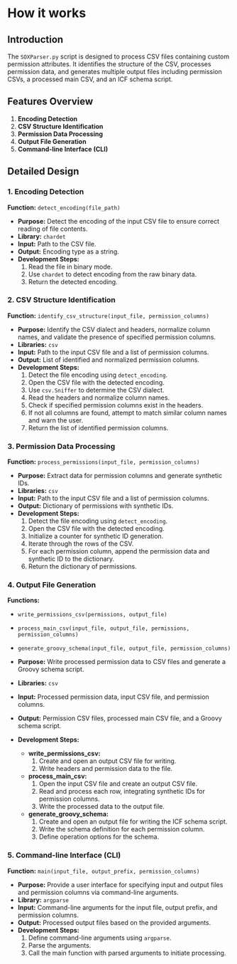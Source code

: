 # How it works

## Introduction

The `SOXParser.py` script is designed to process CSV files containing custom permission attributes. It identifies the structure of the CSV, processes permission data, and generates multiple output files including permission CSVs, a processed main CSV, and an ICF schema script.

## Features Overview

1. **Encoding Detection**
2. **CSV Structure Identification**
3. **Permission Data Processing**
4. **Output File Generation**
5. **Command-line Interface (CLI)**

## Detailed Design

### 1. Encoding Detection

**Function:** `detect_encoding(file_path)`

- **Purpose:** Detect the encoding of the input CSV file to ensure correct reading of file contents.
- **Library:** `chardet`
- **Input:** Path to the CSV file.
- **Output:** Encoding type as a string.
- **Development Steps:**
  1. Read the file in binary mode.
  2. Use `chardet` to detect encoding from the raw binary data.
  3. Return the detected encoding.

### 2. CSV Structure Identification

**Function:** `identify_csv_structure(input_file, permission_columns)`

- **Purpose:** Identify the CSV dialect and headers, normalize column names, and validate the presence of specified permission columns.
- **Libraries:** `csv`
- **Input:** Path to the input CSV file and a list of permission columns.
- **Output:** List of identified and normalized permission columns.
- **Development Steps:**
  1. Detect the file encoding using `detect_encoding`.
  2. Open the CSV file with the detected encoding.
  3. Use `csv.Sniffer` to determine the CSV dialect.
  4. Read the headers and normalize column names.
  5. Check if specified permission columns exist in the headers.
  6. If not all columns are found, attempt to match similar column names and warn the user.
  7. Return the list of identified permission columns.

### 3. Permission Data Processing

**Function:** `process_permissions(input_file, permission_columns)`

- **Purpose:** Extract data for permission columns and generate synthetic IDs.
- **Libraries:** `csv`
- **Input:** Path to the input CSV file and a list of permission columns.
- **Output:** Dictionary of permissions with synthetic IDs.
- **Development Steps:**
  1. Detect the file encoding using `detect_encoding`.
  2. Open the CSV file with the detected encoding.
  3. Initialize a counter for synthetic ID generation.
  4. Iterate through the rows of the CSV.
  5. For each permission column, append the permission data and synthetic ID to the dictionary.
  6. Return the dictionary of permissions.

### 4. Output File Generation

**Functions:**
- `write_permissions_csv(permissions, output_file)`
- `process_main_csv(input_file, output_file, permissions, permission_columns)`
- `generate_groovy_schema(input_file, output_file, permission_columns)`

- **Purpose:** Write processed permission data to CSV files and generate a Groovy schema script.
- **Libraries:** `csv`
- **Input:** Processed permission data, input CSV file, and permission columns.
- **Output:** Permission CSV files, processed main CSV file, and a Groovy schema script.
- **Development Steps:**
  - **write_permissions_csv:**
    1. Create and open an output CSV file for writing.
    2. Write headers and permission data to the file.
  - **process_main_csv:**
    1. Open the input CSV file and create an output CSV file.
    2. Read and process each row, integrating synthetic IDs for permission columns.
    3. Write the processed data to the output file.
  - **generate_groovy_schema:**
    1. Create and open an output file for writing the ICF schema script.
    2. Write the schema definition for each permission column.
    3. Define operation options for the schema.

### 5. Command-line Interface (CLI)

**Function:** `main(input_file, output_prefix, permission_columns)`

- **Purpose:** Provide a user interface for specifying input and output files and permission columns via command-line arguments.
- **Library:** `argparse`
- **Input:** Command-line arguments for the input file, output prefix, and permission columns.
- **Output:** Processed output files based on the provided arguments.
- **Development Steps:**
  1. Define command-line arguments using `argparse`.
  2. Parse the arguments.
  3. Call the main function with parsed arguments to initiate processing.

